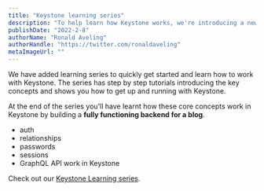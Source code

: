 ```yaml
---
title: "Keystone learning series"
description: "To help learn how Keystone works, we're introducing a new learning series that shows you how to turn an empty folder into a functioning blog backend with relationships, auth, and session data."
publishDate: "2022-2-8"
authorName: "Ronald Aveling"
authorHandle: "https://twitter.com/ronaldaveling"
metaImageUrl: ""
---
```


We have added learning series to quickly get started and learn how to work with Keystone. The series has step by step tutorials introducing the key concepts and shows you how to get up and running with Keystone. 

At the end of the series you'll have learnt how these core concepts work in Keystone by building a **fully functioning backend for a blog**.
- auth
- relationships
- passwords
- sessions 
- GraphQL API work in Keystone 

Check out our [Keystone Learning series](/docs/walkthroughs).
